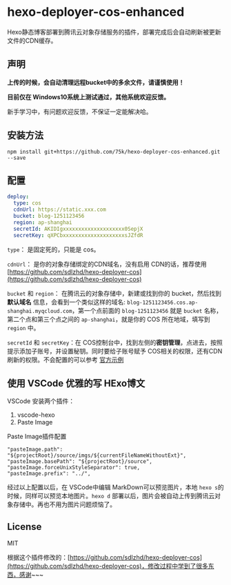 # hexo-deployer-cos-enhanced

Hexo静态博客部署到腾讯云对象存储服务的插件，部署完成后会自动刷新被更新文件的CDN缓存。

## 声明

**上传的时候，会自动清理远程bucket中的多余文件，请谨慎使用！**

**目前仅在 Windows10系统上测试通过，其他系统欢迎反馈。**

新手学习中，有问题欢迎反馈，不保证一定能解决哈。

## 安装方法

```
npm install git+https://github.com/75k/hexo-deployer-cos-enhanced.git --save
```

## 配置

``` yml
deploy: 
  type: cos
  cdnUrl: https://static.xxx.com
  bucket: blog-1251123456
  region: ap-shanghai
  secretId: AKIDIgxxxxxxxxxxxxxxxxxxxx0SepjX
  secretKey: qXPCbxxxxxxxxxxxxxxxxxxxxsJZfdR
```

`type`： 是固定死的，只能是 cos。

`cdnUrl`： 是你的对象存储绑定的CDN域名，没有启用 CDN的话，推荐使用 [https://github.com/sdlzhd/hexo-deployer-cos](https://github.com/sdlzhd/hexo-deployer-cos)

`bucket` 和 `region`： 在腾讯云的对象存储中，新建或找到你的 bucket，然后找到 **默认域名** 信息，会看到一个类似这样的域名: `blog-1251123456.cos.ap-shanghai.myqcloud.com`，第一个点前面的 `blog-1251123456` 就是 `bucket` 名称，第二个点和第三个点之间的 `ap-shanghai`，就是你的 COS 所在地域，填写到 `region` 中。

`secretId` 和 `secretKey`：在 COS控制台中，找到左侧的**密钥管理**，点进去，按照提示添加子账号，并设置秘钥。同时要给子账号赋予 COS相关的权限，还有CDN刷新的权限。不会配置的可以参考 [官方示例](https://cloud.tencent.com/document/product/228/14867)



## 使用 VSCode 优雅的写 HExo博文

VSCode 安装两个插件：

1. vscode-hexo
2. Paste Image

Paste Image插件配置

```
"pasteImage.path": "${projectRoot}/source/imgs/${currentFileNameWithoutExt}",
"pasteImage.basePath": "${projectRoot}/source",
"pasteImage.forceUnixStyleSeparator": true,
"pasteImage.prefix": "../",
```

经过以上配置以后，在 VSCode中编辑 MarkDown可以预览图片，本地 `hexo s`的时候，同样可以预览本地图片。`hexo d` 部署以后，图片会被自动上传到腾讯云对象存储中。再也不用为图片问题烦恼了。

## License

MIT

根据这个插件修改的：[https://github.com/sdlzhd/hexo-deployer-cos](https://github.com/sdlzhd/hexo-deployer-cos)，修改过程中学到了很多东西，感谢~~~